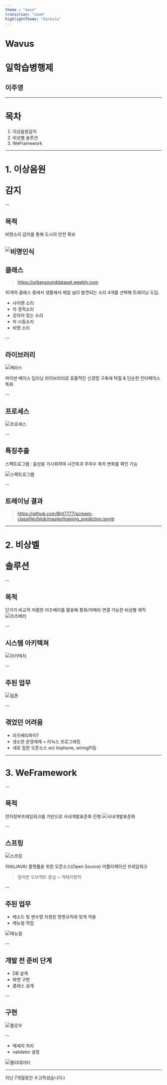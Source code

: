 ```yaml
---
theme : "moon"
transition: "zoom"
highlightTheme: "darkula"
---
```


# Wavus 
# 일학습병행제
## 이주영


---

# 목차

1. 이상음원감지
2. 비상벨 솔루션
3. WeFramework

---

# 1. 이상음원  </p>  감지

--

## 목적
비명소리 감지를 통해 도시의 안전 확보

![비명인식](https://d2mxuefqeaa7sj.cloudfront.net/s_1AC57684C32D227149AAE5AE12D2DFA914C1537492A2BBE0E1E3C3438739353B_1535418922770_pic1.jpg)
--

## 클래스
> https://urbansounddataset.weebly.com


10개의 클래스 중에서 생활에서 제일 널리 발견되는 소리 4개를 선택해 트레이닝 도입.
- 사이렌 소리 
- 차 경적소리
- 강아지 짖는 소리
- 차 시동소리
- 비명 소리

--

## 라이브러리
![케라스](https://cdn-images-1.medium.com/max/1200/1*qllYdaKrZLMhK-nK1zUVEQ.png)

파이썬 베이스 딥러닝 라이브러리로 효율적인 신경망 구축에 탁월 & 단순한 인터페이스 특화

--
## 프로세스

![프로세스](https://d2mxuefqeaa7sj.cloudfront.net/s_1AC57684C32D227149AAE5AE12D2DFA914C1537492A2BBE0E1E3C3438739353B_1535420404601_image.png)

--
## 특징추출
스펙트로그램 : 음성을 가시화하여 시간축과 주파수 축의 변화를 확인 가능

![스펙트로그램](https://ccrma.stanford.edu/~jcaceres/yamaha/documentation/noise_bands_fs/noise_bands_fs_02.png)

--

## 트레이닝 결과

> https://github.com/Brit7777/scream-classifier/blob/master/training_prediction.ipynb

---

# 2. 비상벨 </p> 솔루션

--

## 목적
단가가 비교적 저렴한 라즈베리를 활용해 통화/카메라 연결 가능한 비상벨 제작
![라즈베리](https://3.bp.blogspot.com/-UM6YUIs1qX4/WIT5pWslUyI/AAAAAAAAInY/ytHiwijn0IsNh40Q9YzRpSlZOvso5Iu8gCLcB/s640/button_cased.jpg)

--

## 시스템 아키텍쳐
![아키텍처](https://d2mxuefqeaa7sj.cloudfront.net/s_1AC57684C32D227149AAE5AE12D2DFA914C1537492A2BBE0E1E3C3438739353B_1535423119652_image.png)

--

## 주된 업무
![림폰](https://d2mxuefqeaa7sj.cloudfront.net/s_1AC57684C32D227149AAE5AE12D2DFA914C1537492A2BBE0E1E3C3438739353B_1535437884919_image.png)

--

## 겪었던 어려움
- 라즈베리파이?
- 생소한 운영체제 = 리눅스 프로그래밍
- 새로 접한 오픈소스 ex) linphone, wiringPi등

---

# 3. WeFramework

--

## 목적
전자정부프레임워크를 기반으로 사내개발표준화 진행
![사내개발표준화](https://d2mxuefqeaa7sj.cloudfront.net/s_1AC57684C32D227149AAE5AE12D2DFA914C1537492A2BBE0E1E3C3438739353B_1535422576780_image.png)

--

## 스프링
![스프링](https://t1.daumcdn.net/cfile/tistory/22032F465925A2211D)

자바(JAVA) 플랫폼을 위한 오픈소스(Open Source) 어플리케이션 프레임워크

> 철저한 오브젝트 중심 = 객체지향적

--

## 주된 업무
- 메소드 및 변수명 지정된 명명규칙에 맞게 적용
- 메뉴얼 작업 

![메뉴얼](https://d2mxuefqeaa7sj.cloudfront.net/s_1AC57684C32D227149AAE5AE12D2DFA914C1537492A2BBE0E1E3C3438739353B_1535437129030_image.png)

--

## 개발 전 준비 단계

- DB 설계
- 화면 구현
- 클래스 설계

--

## 구현

![플로우](https://d2mxuefqeaa7sj.cloudfront.net/s_1AC57684C32D227149AAE5AE12D2DFA914C1537492A2BBE0E1E3C3438739353B_1535430059718_image.png)

--

- 메세지 처리
- validator 설정

![벨리데이터](https://d2mxuefqeaa7sj.cloudfront.net/s_1AC57684C32D227149AAE5AE12D2DFA914C1537492A2BBE0E1E3C3438739353B_1535430467457_image.png)

---
지난 7개월동안 수고하셨습니다:)
